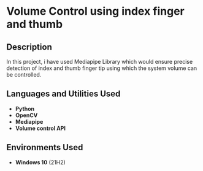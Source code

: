 <h1>Volume Control using index finger and thumb</h1>


<h2>Description</h2>
In this project, i have used Mediapipe Library which would ensure precise detection of index and thumb finger tip using which the system volume can be controlled.
<br />


<h2>Languages and Utilities Used</h2>

- <b>Python</b> 
- <b>OpenCV</b>
- <b>Mediapipe</b>
- <b>Volume control API</b>

<h2>Environments Used </h2>

- <b>Windows 10</b> (21H2)

